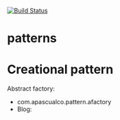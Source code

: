 [![Build Status](https://travis-ci.org/apascualco/patterns.svg?branch=master)](https://travis-ci.org/apascualco/patterns)
# patterns

# Creational pattern

Abstract factory: 
  - com.apascualco.pattern.afactory
  - Blog:
